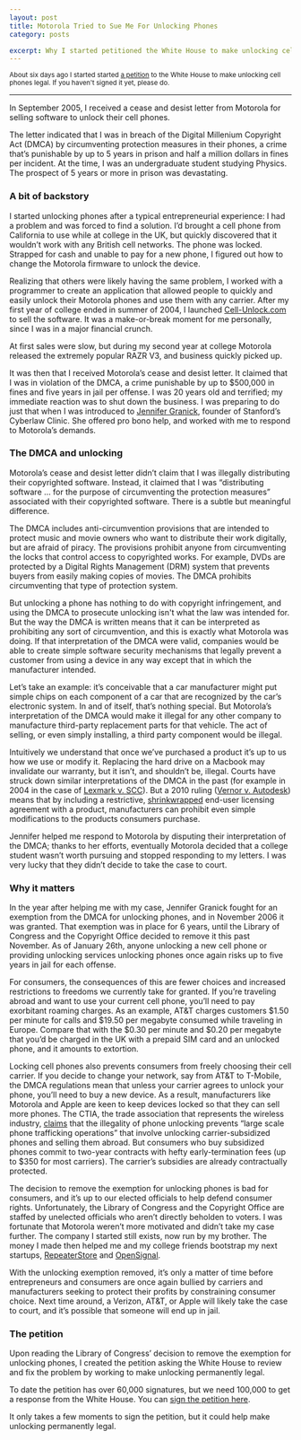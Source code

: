 ```yaml
---
layout: post
title: Motorola Tried to Sue Me For Unlocking Phones
category: posts

excerpt: Why I started petitioned the White House to make unlocking cell phones legal.
---
```


<sub>About six days ago I started started [a petition](https://petitions.whitehouse.gov/petition/make-unlocking-cell-phones-legal/1g9KhZG7) to the White House to make unlocking cell phones legal. If you haven't signed it yet, please do.</sub>

---
 
In September 2005, I received a cease and desist letter from Motorola for selling software to unlock their cell phones.

The letter indicated that I was in breach of the Digital Millenium Copyright Act (DMCA) by circumventing protection measures in their phones, a crime that’s punishable by up to 5 years in prison and half a million dollars in fines per incident. At the time, I was an undergraduate student studying Physics. The prospect of 5 years or more in prison was devastating.

### A bit of backstory
I started unlocking phones after a typical entrepreneurial experience: I had a problem and was forced to find a solution. I’d brought a cell phone from California to use while at college in the UK, but quickly discovered that it wouldn’t work with any British cell networks. The phone was locked. Strapped for cash and unable to pay for a new phone, I figured out how to change the Motorola firmware to unlock the device.

Realizing that others were likely having the same problem, I worked with a programmer to create an application that allowed people to quickly and easily unlock their Motorola phones and use them with any carrier. After my first year of college ended in summer of 2004, I launched [Cell-Unlock.com](http://www.cell-unlock.com) to sell the software. It was a make-or-break moment for me personally, since I was in a major financial crunch.

At first sales were slow, but during my second year at college Motorola released the extremely popular RAZR V3, and business quickly picked up.

It was then that I received Motorola’s cease and desist letter. It claimed that I was in violation of the DMCA, a crime punishable by up to $500,000 in fines and five years in jail per offense. I was 20 years old and terrified; my immediate reaction was to shut down the business.
I was preparing to do just that when I was introduced to [Jennifer Granick](http://cyberlaw.stanford.edu/about/people/jennifer-granick), founder of Stanford’s Cyberlaw Clinic. She offered pro bono help, and worked with me to respond to Motorola’s demands. 

### The DMCA and unlocking
Motorola’s cease and desist letter didn’t claim that I was illegally distributing their copyrighted software. Instead, it claimed that I was “distributing software … for the purpose of circumventing the protection measures” associated with their copyrighted software. There is a subtle but meaningful difference. 

The DMCA includes anti-circumvention provisions that are intended to protect music and movie owners who want to distribute their work digitally, but are afraid of piracy. The provisions prohibit anyone from circumventing the locks that control access to copyrighted works. For example, DVDs are protected by a Digital Rights Management (DRM) system that prevents buyers from easily making copies of movies. The DMCA prohibits circumventing that type of protection system.

But unlocking a phone has nothing to do with copyright infringement, and using the DMCA to prosecute unlocking isn't what the law was intended for. But the way the DMCA is written means that it can be interpreted as prohibiting any sort of circumvention, and this is exactly what Motorola was doing. If that interpretation of the DMCA were valid, companies would be able to create simple software security mechanisms that legally prevent a customer from using a device in any way except that in which the manufacturer intended.

Let’s take an example: it’s conceivable that a car manufacturer might put simple chips on each component of a car that are recognized by the car’s electronic system. In and of itself, that’s nothing special. But Motorola’s interpretation of the DMCA would make it illegal for any other company to manufacture third-party replacement parts for that vehicle. The act of selling, or even simply installing, a third party component would be illegal. 

Intuitively we understand that once we’ve purchased a product it’s up to us how we use or modify it. Replacing the hard drive on a Macbook may invalidate our warranty, but it isn’t, and shouldn’t be, illegal. Courts have struck down similar interpretations of the DMCA in the past (for example in 2004 in the case of [Lexmark v. SCC](http://en.wikipedia.org/wiki/Lexmark_Int'l_v._Static_Control_Components)). But a 2010 ruling ([Vernor v. Autodesk](http://en.wikipedia.org/wiki/Vernor_v._Autodesk,_Inc._)) means that by including a restrictive, [shrinkwrapped](http://en.wikipedia.org/wiki/Shrink_wrap_contract) end-user licensing agreement with a product, manufacturers can prohibit even simple modifications to the products consumers purchase.

Jennifer helped me respond to Motorola by disputing their interpretation of the DMCA; thanks to her efforts, eventually Motorola decided that a college student wasn’t worth pursuing and stopped responding to my letters. I was very lucky that they didn’t decide to take the case to court.

### Why it matters
In the year after helping me with my case, Jennifer Granick fought for an exemption from the DMCA for unlocking phones, and in November 2006 it was granted. That exemption was in place for 6 years, until the Library of Congress and the Copyright Office decided to remove it this past November. As of January 26th, anyone unlocking a new cell phone or providing unlocking services unlocking phones once again risks up to five years in jail for each offense.

For consumers, the consequences of this are fewer choices and increased restrictions to freedoms we currently take for granted. If you’re traveling abroad and want to use your current cell phone, you’ll need to pay exorbitant roaming charges. As an example, AT&T charges customers $1.50 per minute for calls and $19.50 per megabyte consumed while traveling in Europe. Compare that with the $0.30 per minute and $0.20 per megabyte that you’d be charged in the UK with a prepaid SIM card and an unlocked phone, and it amounts to extortion.

Locking cell phones also prevents consumers from freely choosing their cell carrier. If you decide to change your network, say from AT&T to T-Mobile, the DMCA regulations mean that unless your carrier agrees to unlock your phone, you’ll need to buy a new device. As a result, manufacturers like Motorola and Apple are keen to keep devices locked so that they can sell more phones.
The CTIA, the trade association that represents the wireless industry, [claims](http://blog.ctia.org/2013/01/26/unlocked-devices/) that the illegality of phone unlocking prevents “large scale phone trafficking operations” that involve unlocking carrier-subsidized phones and selling them abroad. But consumers who buy subsidized phones commit to two-year contracts with hefty early-termination fees (up to $350 for most carriers). The carrier’s subsidies are already contractually protected.

The decision to remove the exemption for unlocking phones is bad for consumers, and it’s up to our elected officials to help defend consumer rights. Unfortunately, the Library of Congress and the Copyright Office are staffed by unelected officials who aren’t directly beholden to voters.
I was fortunate that Motorola weren’t more motivated and didn’t take my case further. The company I started still exists, now run by my brother. The money I made then helped me and my college friends bootstrap my next startups, [RepeaterStore](http://repeaterstore.com) and [OpenSignal](http://opensignal.com). 

With the unlocking exemption removed, it’s only a matter of time before entrepreneurs and consumers are once again bullied by carriers and manufacturers seeking to protect their profits by constraining consumer choice. Next time around, a Verizon, AT&T, or Apple will likely take the case to court, and it’s possible that someone will end up in jail.


### The petition
Upon reading the Library of Congress’ decision to remove the exemption for unlocking phones, I created the petition asking the White House to review and fix the problem by working to make unlocking permanently legal.

To date the petition has over 60,000 signatures, but we need 100,000 to get a response from the White House. You can [sign the petition here](https://petitions.whitehouse.gov/petition/make-unlocking-cell-phones-legal/1g9KhZG7).

It only takes a few moments to sign the petition, but it could help make unlocking permanently legal. 


